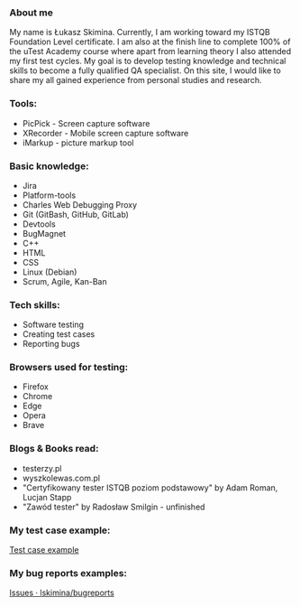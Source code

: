 ### About me ###
My name is Łukasz Skimina. Currently, I am working toward my ISTQB Foundation Level certificate. I am also at the finish line to complete 100% of the uTest Academy course where apart from learning theory I also attended my first test cycles. My goal is to develop testing knowledge and technical skills to become a fully qualified QA specialist. On this site, I would like to share my all gained experience from personal studies and research.

### Tools: ###
- PicPick - Screen capture software
- XRecorder - Mobile screen capture software
- iMarkup - picture markup tool

### Basic knowledge: ###
- Jira
- Platform-tools
- Charles Web Debugging Proxy
- Git (GitBash, GitHub, GitLab)
- Devtools
- BugMagnet
- C++
- HTML
- CSS
- Linux (Debian)
- Scrum, Agile, Kan-Ban

### Tech skills: ###
- Software testing
- Creating test cases
- Reporting bugs

### Browsers used for testing: ###
- Firefox
- Chrome
- Edge
- Opera
- Brave

### Blogs & Books read: ###
- testerzy.pl
- wyszkolewas.com.pl
- "Certyfikowany tester ISTQB poziom podstawowy" by Adam Roman, Lucjan Stapp
- "Zawód tester" by Radosław Smilgin - unfinished

### My test case example: ###
[Test case example](https://docs.google.com/document/d/14zQ-29xfVh6tPFzqAZv6hoGk2t5CfIASmTv7TuuBS8M/edit?usp=sharing)

### My bug reports examples: ###
[Issues · lskimina/bugreports](https://github.com/lskimina/bugreports/issues)
